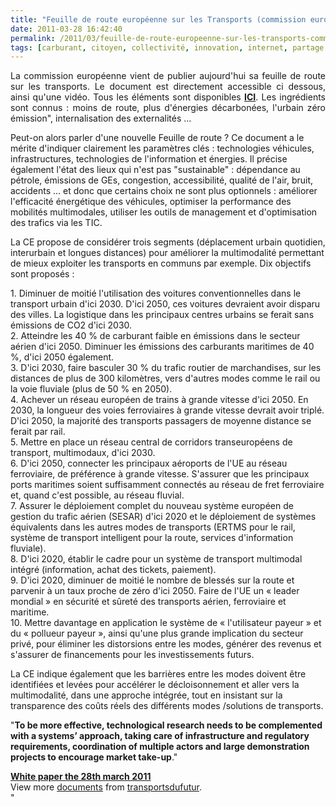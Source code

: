 ```yaml
---
title: "Feuille de route européenne sur les Transports (commission européenne)"
date: 2011-03-28 16:42:40
permalink: /2011/03/feuille-de-route-europeenne-sur-les-transports-commission-europeenne.html
tags: [carburant, citoyen, collectivité, innovation, internet, partage de données, Pay as You Move, véhicule propre, yield management]
---
```


<p style="text-align: justify">La commission européenne vient de publier aujourd'hui sa feuille de route sur les transports. Le document est directement accessible ci dessous, ainsi qu'une vidéo. Tous les éléments sont disponibles <strong><a href="http://ec.europa.eu/transport/strategies/2011_white_paper_en.htm" target="_blank">ICI</a></strong>. Les ingrédients sont connus : moins de route, plus d'énergies décarbonées, l'urbain zéro émission", internalisation des externalités ...</p> <p>       </p> <p style=""text-align: justify""> </p>  <!--more-->  Peut-on alors parler d'une nouvelle Feuille de route ? Ce document a le mérite d'indiquer clairement les paramètres clés : technologies véhicules, infrastructures, technologies de l'information et énergies. Il précise également l'état des lieux qui n'est pas "sustainable" : dépendance au pétrole, émissions de GEs, congestion, accessibilité, qualité de l'air, bruit, accidents ... et donc que certains choix ne sont plus optionnels : améliorer l'efficacité énergétique des véhicules, optimiser la performance des mobilités multimodales, utiliser les outils de management et d'optimisation des trafics via les TIC. <p style=""text-align: justify"">La CE propose de considérer trois segments (déplacement urbain quotidien, interurbain et longues distances) pour améliorer la multimodalité permettant de mieux exploiter les transports en communs par exemple. Dix objectifs sont proposés :</p> <p style=""text-align: justify"">1. Diminuer de moitié l'utilisation des voitures conventionnelles dans le transport urbain d'ici 2030. D'ici 2050, ces voitures devraient avoir disparu des villes. La logistique dans les principaux centres urbains se ferait sans émissions de CO2 d'ici 2030.<br />2. Atteindre les 40 % de carburant faible en émissions dans le secteur aérien d'ici 2050. Diminuer les émissions des carburants maritimes de 40 %, d'ici 2050 également.<br />3. D'ici 2030, faire basculer 30 % du trafic routier de marchandises, sur les distances de plus de 300 kilomètres, vers d'autres modes comme le rail ou la voie fluviale (plus de 50 % en 2050).<br />4. Achever un réseau européen de trains à grande vitesse d'ici 2050. En 2030, la longueur des voies ferroviaires à grande vitesse devrait avoir triplé. D'ici 2050, la majorité des transports passagers de moyenne distance se ferait par rail.<br />5. Mettre en place un réseau central de corridors transeuropéens de transport, multimodaux, d'ici 2030.<br />6. D'ici 2050, connecter les principaux aéroports de l'UE au réseau ferroviaire, de préférence à grande vitesse. S'assurer que les principaux ports maritimes soient suffisamment connectés au réseau de fret ferroviaire et, quand c'est possible, au réseau fluvial.<br />7. Assurer le déploiement complet du nouveau système européen de gestion du trafic aérien (SESAR) d'ici 2020 et le déploiement de systèmes équivalents dans les autres modes de transports (ERTMS pour le rail, système de transport intelligent pour la route, services d'information fluviale).<br />8. D'ici 2020, établir le cadre pour un système de transport multimodal intégré (information, achat des tickets, paiement).<br />9. D'ici 2020, diminuer de moitié le nombre de blessés sur la route et parvenir à un taux proche de zéro d'ici 2050. Faire de l'UE un « leader mondial » en sécurité et sûreté des transports aérien, ferroviaire et maritime.<br />10. Mettre davantage en application le système de « l'utilisateur payeur » et du « pollueur payeur », ainsi qu'une plus grande implication du secteur privé, pour éliminer les distorsions entre les modes, générer des revenus et s'assurer de financements pour les investissements futurs.</p> <p style=""text-align: justify"">La CE indique également que les barrières entre les modes doivent être identifiées et levées pour accélérer le décloisonnement et aller vers la multimodalité, dans une approche intégrée, tout en insistant sur la transparence des coûts réels des différents modes /solutions de transports.</p> <p style=""text-align: justify"">"<strong>To be more effective, technological research needs to be complemented with a systems’ approach, taking care of infrastructure and regulatory requirements, coordination of multiple actors and large demonstration projects to encourage market take-up</strong>."</p> <div id=""__ss_7415735"" style=""width: 477px""><strong style=""margin: 12px 0 4px""><a href=""http://www.slideshare.net/transportsdufutur/white-paper-the-28th-march-2011"" title=""White paper the 28th march 2011"">White paper the 28th march 2011</a></strong>        <div style=""padding: 5px 0 12px"">View more <a href=""http://www.slideshare.net/"">documents</a> from <a href=""http://www.slideshare.net/transportsdufutur"">transportsdufutur</a>.</div> </div>"

